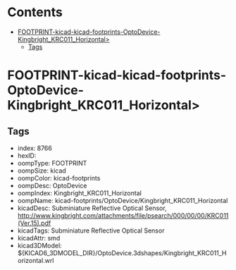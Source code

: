 



Contents
========

* [FOOTPRINT-kicad-kicad-footprints-OptoDevice-Kingbright_KRC011_Horizontal>](#footprint-kicad-kicad-footprints-optodevice-kingbright_krc011_horizontal)
	* [Tags](#tags)

# FOOTPRINT-kicad-kicad-footprints-OptoDevice-Kingbright_KRC011_Horizontal>

## Tags

- index: 8766
- hexID: 
- oompType: FOOTPRINT
- oompSize: kicad
- oompColor: kicad-footprints
- oompDesc: OptoDevice
- oompIndex: Kingbright_KRC011_Horizontal
- oompName: kicad-footprints/OptoDevice/Kingbright_KRC011_Horizontal
- kicadDesc: Subminiature Reflective Optical Sensor, http://www.kingbright.com/attachments/file/psearch/000/00/00/KRC011(Ver.15).pdf
- kicadTags: Subminiature Reflective Optical Sensor
- kicadAttr: smd
- kicad3DModel: ${KICAD6_3DMODEL_DIR}/OptoDevice.3dshapes/Kingbright_KRC011_Horizontal.wrl
